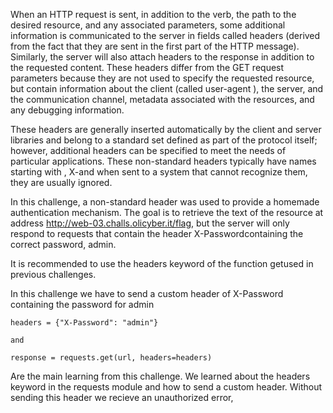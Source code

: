 When an HTTP request is sent, in addition to the verb, the path to the desired resource, and any associated parameters, some additional information is communicated to the server in fields called headers (derived from the fact that they are sent in the first part of the HTTP message). Similarly, the server will also attach headers to the response in addition to the requested content. These headers differ from the GET request parameters because they are not used to specify the requested resource, but contain information about the client (called user-agent ), the server, and the communication channel, metadata associated with the resources, and any debugging information.

These headers are generally inserted automatically by the client and server libraries and belong to a standard set defined as part of the protocol itself; however, additional headers can be specified to meet the needs of particular applications. These non-standard headers typically have names starting with , X-and when sent to a system that cannot recognize them, they are usually ignored.

In this challenge, a non-standard header was used to provide a homemade authentication mechanism. The goal is to retrieve the text of the resource at address http://web-03.challs.olicyber.it/flag, but the server will only respond to requests that contain the header X-Passwordcontaining the correct password, admin.

It is recommended to use the headers keyword of the function getused in previous challenges.


In this challenge we have to send a custom header of  X-Password containing the password for admin 

```
headers = {"X-Password": "admin"} 

and 

response = requests.get(url, headers=headers)
```

Are the main learning from this challenge. We learned about the headers keyword in the requests module and how to send a custom header. Without sending this header we recieve an unauthorized error,